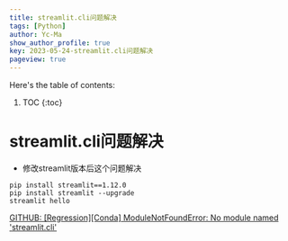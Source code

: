 ```yaml
---
title: streamlit.cli问题解决
tags: [Python]
author: Yc-Ma
show_author_profile: true
key: 2023-05-24-streamlit.cli问题解决
pageview: true
---
```


Here's the table of contents:
1. TOC
{:toc}

# streamlit.cli问题解决

- 修改streamlit版本后这个问题解决

```
pip install streamlit==1.12.0
pip install streamlit --upgrade
streamlit hello
```

[GITHUB: [Regression][Conda] ModuleNotFoundError: No module named 'streamlit.cli'](https://github.com/streamlit/streamlit/issues/5255)


